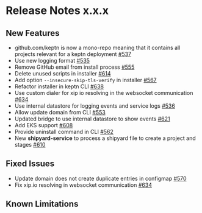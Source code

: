 # Release Notes x.x.x

## New Features
- github.com/keptn is now a mono-repo meaning that it contains all projects relevant for a keptn deployment [#537](https://github.com/keptn/keptn/issues/537)
- Use new logging format [#535](https://github.com/keptn/keptn/issues/535)
- Remove GitHub email from install process [#555](https://github.com/keptn/keptn/issues/555)
- Delete unused scripts in installer [#614](https://github.com/keptn/keptn/issues/614)
- Add option `--insecure-skip-tls-verify` in installer [#567](https://github.com/keptn/keptn/issues/567)
- Refactor installer in keptn CLI [#638](https://github.com/keptn/keptn/issues/638)
- Use custom dialer for xip io resolving in the websocket communication [#634](https://github.com/keptn/keptn/issues/634)
- Use internal datastore for logging events and service logs [#536](https://github.com/keptn/keptn/issues/536)
- Allow update domain from CLI [#553](https://github.com/keptn/keptn/issues/553)
- Updated bridge to use internal datastore to show events [#621](https://github.com/keptn/keptn/issues/621)
- Add EKS support [#608](https://github.com/keptn/keptn/issues/608)
- Provide uninstall command in CLI [#562](https://github.com/keptn/keptn/issues/562)
- New **shipyard-service** to process a shipyard file to create a project and stages [#610](https://github.com/keptn/keptn/issues/610)

## Fixed Issues
- Update domain does not create duplicate entries in configmap [#570](https://github.com/keptn/keptn/issues/570)
- Fix xip.io resolving in websocket communication [#634](https://github.com/keptn/keptn/issues/634)

## Known Limitations
